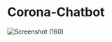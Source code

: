 # Corona-Chatbot

![Screenshot (160)](https://user-images.githubusercontent.com/76935226/147967141-5892238a-9a88-495a-8f04-ac4337060672.png)
